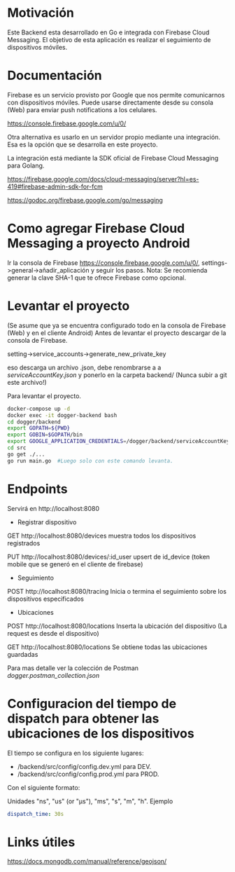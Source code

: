 # Motivación

Este Backend esta desarrollado en Go e integrada con Firebase Cloud Messaging.
El objetivo de esta aplicación es realizar el seguimiento de dispositivos móviles.

# Documentación

Firebase es un servicio provisto por Google que nos permite comunicarnos con dispositivos móviles. Puede usarse directamente desde su consola (Web) para enviar push notifications a los celulares.

https://console.firebase.google.com/u/0/

Otra alternativa es usarlo en un servidor propio mediante una integración. Esa es la opción que se desarrolla en este proyecto.

La integración está mediante la SDK oficial de Firebase Cloud Messaging para Golang.

https://firebase.google.com/docs/cloud-messaging/server?hl=es-419#firebase-admin-sdk-for-fcm

https://godoc.org/firebase.google.com/go/messaging

# Como agregar Firebase Cloud Messaging a proyecto Android

Ir la consola de Firebase https://console.firebase.google.com/u/0/, settings->general->añadir_aplicación y seguir los pasos.
Nota: Se recomienda generar la clave SHA-1 que te ofrece Firebase como opcional.

# Levantar el proyecto

(Se asume que ya se encuentra configurado todo en la consola de Firebase (Web) y en el cliente Android)
Antes de levantar el proyecto descargar de la consola de Firebase.

setting->service_accounts->generate_new_private_key

eso descarga un archivo .json, debe renombrarse a a *serviceAccountKey.json* y ponerlo en la carpeta backend/
(Nunca subir a git este archivo!)

Para levantar el proyecto.

```bash
docker-compose up -d
docker exec -it dogger-backend bash
cd dogger/backend
export GOPATH=${PWD}
export GOBIN=$GOPATH/bin
export GOOGLE_APPLICATION_CREDENTIALS=/dogger/backend/serviceAccountKey.json
cd src
go get ./...
go run main.go  #Luego solo con este comando levanta.
```

# Endpoints

Servirá en http://localhost:8080

- Registrar dispositivo

GET     http://localhost:8080/devices            muestra todos los dispositivos registrados

PUT     http://localhost:8080/devices/:id_user   upsert de id_device (token mobile que se generó en el cliente de firebase)

- Seguimiento

POST    http://localhost:8080/tracing            Inicia o termina el seguimiento sobre los dispositivos especificados

- Ubicaciones

POST    http://localhost:8080/locations          Inserta la ubicación del dispositivo (La request es desde el dispositivo)

GET     http://localhost:8080/locations          Se obtiene todas las ubicaciones guardadas

Para mas detalle ver la colección de Postman *dogger.postman_collection.json*

# Configuracion del tiempo de dispatch para obtener las ubicaciones de los dispositivos

El tiempo se configura en los siguiente lugares:

- /backend/src/config/config.dev.yml para DEV.
- /backend/src/config/config.prod.yml para PROD.

Con el siguiente formato:

Unidades "ns", "us" (or "µs"), "ms", "s", "m", "h".
Ejemplo

```yml
dispatch_time: 30s
```

# Links útiles
https://docs.mongodb.com/manual/reference/geojson/